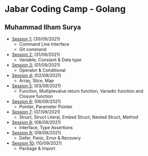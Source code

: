 # Jabar Coding Camp - Golang

## Muhammad Ilham Surya

- [Session 1:](./tugas_1) (30/09/2021)
  - Command Line Interface
  - Git command
- [Session 2:](./tugas_2) (31/09/2021)
  - Variable, Constant & Data type
- [Session 3:](./tugas_3) (01/09/2021)
  - Operator & Conditional
- [Session 4:](./tugas_4) (02/09/2021)
  - Array, Slice, Map
- [Session 5:](./tugas_5) (03/09/2021)
  - Function, Multiplevalue return function, Variadic function and Closure function
- [Session 6:](./tugas_6) (06/09/2021)
  - Pointer, Parameter Pointer
- [Session 7:](./tugas_7) (07/09/2021)
  - Struct, Struct Literal, Embed Struct, Nested Struct, Method
- [Session 8:](./tugas_8) (08/09/2021)
  - Interface, Type Assertions
- [Session 9:](./tugas_9) (09/09/2021)
  - Defer, Panic, Error & Recovery
- [Session 10:](./tugas_10) (10/09/2021)
  - Package & Import
